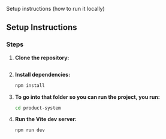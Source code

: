 Setup instructions (how to run it locally)
## Setup Instructions  
### Steps  
1. **Clone the repository:**  
   ```bash

2. **Install dependencies:**
    ```bash
   npm install

 3. **To go into that folder so you can run the project, you run:**
     ```bash
     cd product-system

  4. **Run the Vite dev server:**
     ```bash
     npm run dev
